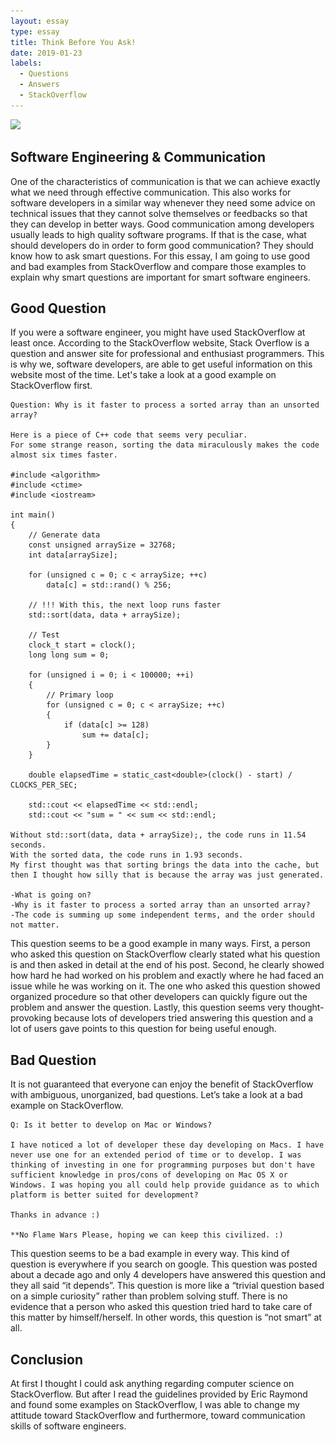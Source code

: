 ```yaml
---
layout: essay
type: essay
title: Think Before You Ask!
date: 2019-01-23
labels:
  - Questions
  - Answers
  - StackOverflow
---
```


<img class="ui medium left floated image" src="../images/스크린샷 2019-01-23 오후 10.46.40.png">

## Software Engineering & Communication

One of the characteristics of communication is that we can achieve exactly what we need through effective communication. This also works for software developers in a similar way whenever they need some advice on technical issues that they cannot solve themselves or feedbacks so that they can develop in better ways. Good communication among developers usually leads to high quality software programs. If that is the case, what should developers do in order to form good communication? They should know how to ask smart questions. For this essay, I am going to use good and bad examples from StackOverflow and compare those examples to explain why smart questions are important for smart software engineers. 

## Good Question

If you were a software engineer, you might have used StackOverflow at least once. According to the StackOverflow website, Stack Overflow is a question and answer site for professional and enthusiast programmers. This is why we, software developers, are able to get useful information on this website most of the time. Let's take a look at a good example on StackOverflow first. 

```
Question: Why is it faster to process a sorted array than an unsorted array?

Here is a piece of C++ code that seems very peculiar. 
For some strange reason, sorting the data miraculously makes the code almost six times faster.

#include <algorithm>
#include <ctime>
#include <iostream>

int main()
{
    // Generate data
    const unsigned arraySize = 32768;
    int data[arraySize];

    for (unsigned c = 0; c < arraySize; ++c)
        data[c] = std::rand() % 256;

    // !!! With this, the next loop runs faster
    std::sort(data, data + arraySize);

    // Test
    clock_t start = clock();
    long long sum = 0;

    for (unsigned i = 0; i < 100000; ++i)
    {
        // Primary loop
        for (unsigned c = 0; c < arraySize; ++c)
        {
            if (data[c] >= 128)
                sum += data[c];
        }
    }

    double elapsedTime = static_cast<double>(clock() - start) / CLOCKS_PER_SEC;

    std::cout << elapsedTime << std::endl;
    std::cout << "sum = " << sum << std::endl;
    
Without std::sort(data, data + arraySize);, the code runs in 11.54 seconds.
With the sorted data, the code runs in 1.93 seconds.
My first thought was that sorting brings the data into the cache, but then I thought how silly that is because the array was just generated.

-What is going on?
-Why is it faster to process a sorted array than an unsorted array?
-The code is summing up some independent terms, and the order should not matter.

```
This question seems to be a good example in many ways. First, a person who asked this question on StackOverflow clearly stated what his question is and then asked in detail at the end of his post. Second, he clearly showed how hard he had worked on his problem and exactly where he had faced an issue while he was working on it. The one who asked this question showed organized procedure so that other developers can quickly figure out the problem and answer the question. Lastly, this question seems very thought-provoking because lots of developers tried answering this question and a lot of users gave points to this question for being useful enough.


## Bad Question

It is not guaranteed that everyone can enjoy the benefit of StackOverflow with ambiguous, unorganized, bad questions. Let’s take a look at a bad example on StackOverflow. 

```
Q: Is it better to develop on Mac or Windows?

I have noticed a lot of developer these day developing on Macs. I have never use one for an extended period of time or to develop. I was thinking of investing in one for programming purposes but don't have sufficient knowledge in pros/cons of developing on Mac OS X or Windows. I was hoping you all could help provide guidance as to which platform is better suited for development?

Thanks in advance :)

**No Flame Wars Please, hoping we can keep this civilized. :)
```
This question seems to be a bad example in every way. This kind of question is everywhere if you search on google. This question was posted about a decade ago and only 4 developers have answered this question and they all said “it depends”. This question is more like a “trivial question based on a simple curiosity” rather than problem solving stuff. There is no evidence that a person who asked this question tried hard to take care of this matter by himself/herself. In other words, this question is “not smart” at all. 

## Conclusion
At first I thought I could ask anything regarding computer science on StackOverflow. But after I read the guidelines provided by Eric Raymond and found some examples on StackOverflow, I was able to change my attitude toward StackOverflow and furthermore, toward communication skills of software engineers. 
